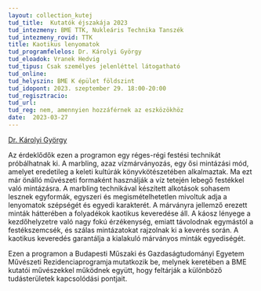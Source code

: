 ```yaml
---
layout: collection_kutej
tud_title:  Kutatók éjszakája 2023
tud_intezmeny: BME TTK, Nukleáris Technika Tanszék
tud_intezmeny_rovid: TTK
title: Kaotikus lenyomatok
tud_programfelelos: Dr. Károlyi György
tud_eloadok: Vranek Hedvig
tud_tipus: Csak személyes jelenléttel látogatható
tud_online: 
tud_helyszin: BME K épület földszint
tud_idopont: 2023. szeptember 29. 18:00-20:00
tud_regisztracio: 
tud_url: 
tud_reg: nem, amennyien hozzáférnek az eszközökhöz
date:  2023-03-27
---
```


[Dr. Károlyi György](http://www.reak.bme.hu/munkatars/oktatok/karolyi-gyorgy.html)


Az érdeklődők ezen a programon egy réges-régi festési technikát próbálhatnak ki. A marbling, azaz vízmárványozás, egy ősi mintázási mód, amelyet eredetileg a keleti kultúrák könyvkötészetében alkalmaztak. Ma ezt már önálló művészeti formaként használják a víz tetején lebegő festékkel való mintázásra. A marbling technikával készített alkotások sohasem lesznek egyformák, egyszeri és megismételhetetlen mivoltuk adja a lenyomatok szépségét és egyedi karakterét. A márványra jellemző erezett minták hátterében a folyadékok kaotikus keveredése áll. A káosz lényege a kezdőhelyzetre való nagy fokú érzékenység, emiatt távolodnak egymástól a festékszemcsék, és szálas mintázatokat rajzolnak ki a keverés során. A kaotikus keveredés garantálja a kialakuló márványos minták egyediségét.

Ezen a programon a Budapesti Műszaki és Gazdaságtudományi Egyetem Művészeti Rezidenciaprogramja mutatkozik be, melynek keretében a BME kutatói művészekkel működnek együtt, hogy feltárják a különböző tudásterületek kapcsolódási pontjait. 


